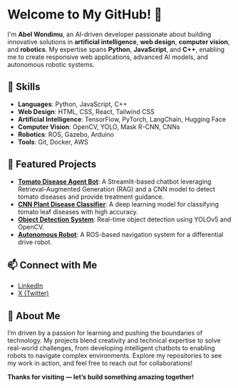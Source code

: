 # Welcome to My GitHub! 👋

I'm **Abel Wondimu**, an AI-driven developer passionate about building innovative solutions in **artificial intelligence**, **web design**, **computer vision**, and **robotics**. My expertise spans **Python**, **JavaScript**, and **C++**, enabling me to create responsive web applications, advanced AI models, and autonomous robotic systems.

## 🔧 Skills

- **Languages**: Python, JavaScript, C++
- **Web Design**: HTML, CSS, React, Tailwind CSS
- **Artificial Intelligence**: TensorFlow, PyTorch, LangChain, Hugging Face
- **Computer Vision**: OpenCV, YOLO, Mask R-CNN, CNNs
- **Robotics**: ROS, Gazebo, Arduino
- **Tools**: Git, Docker, AWS

## 🌟 Featured Projects

- **[Tomato Disease Agent Bot](#)**: A Streamlit-based chatbot leveraging Retrieval-Augmented Generation (RAG) and a CNN model to detect tomato diseases and provide treatment guidance.
- **[CNN Plant Disease Classifier](#)**: A deep learning model for classifying tomato leaf diseases with high accuracy.
- **[Object Detection System](#)**: Real-time object detection using YOLOv5 and OpenCV.
- **[Autonomous Robot](#)**: A ROS-based navigation system for a differential drive robot.

## 📫 Connect with Me

- [LinkedIn](https://www.linkedin.com/in/abelwondimu/?trk=opento_sprofile_topcard)
- [X (Twitter)](https://x.com/gravitonpy)


## 🚀 About Me

I’m driven by a passion for learning and pushing the boundaries of technology. My projects blend creativity and technical expertise to solve real-world challenges, from developing intelligent chatbots to enabling robots to navigate complex environments. Explore my repositories to see my work in action, and feel free to reach out for collaborations!

**Thanks for visiting — let’s build something amazing together!**
